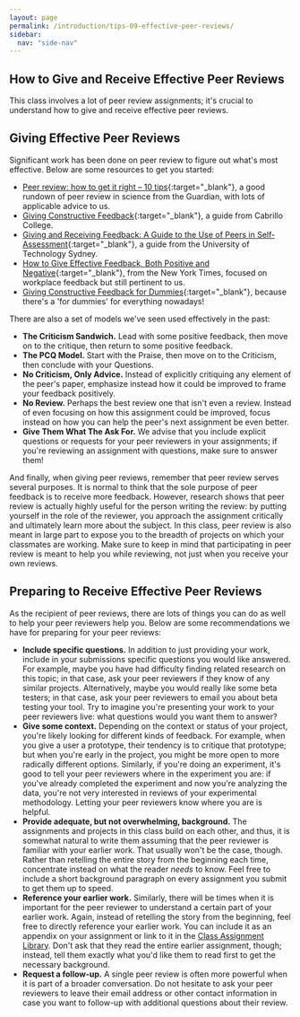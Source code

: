 ```yaml
---
layout: page
permalink: /introduction/tips-09-effective-peer-reviews/
sidebar:
  nav: "side-nav"
---
```


## How to Give and Receive Effective Peer Reviews

This class involves a lot of peer review assignments; it's crucial to understand how to
give and receive effective peer reviews.

## Giving Effective Peer Reviews

Significant work has been done on peer review to figure out what's most effective.
Below are some resources to get you started:

* [Peer review: how to get it right – 10 tips][1]{:target="_blank"},
a good rundown of peer review in science from the Guardian, with lots of applicable advice to us.
* [Giving Constructive Feedback][2]{:target="_blank"}, a guide from Cabrillo College.
* [Giving and Receiving Feedback: A Guide to the Use of Peers in Self-Assessment][3]{:target="_blank"}, a guide
from the University of Technology Sydney.
* [How to Give Effective Feedback, Both Positive and Negative][4]{:target="_blank"}, from the New York Times,
focused on workplace feedback but still pertinent to us.
* [Giving Constructive Feedback for Dummies][5]{:target="_blank"}, because there's a 'for dummies' for
everything nowadays!


There are also a set of models we've seen used effectively in the past:


* **The Criticism Sandwich.** Lead with some positive feedback, then move on to
the critique, then return to some positive feedback.
* **The PCQ Model.** Start with the Praise, then move on to the Criticism, then
conclude with your Questions.
* **No Criticism, Only Advice.** Instead of explicitly critiquing any element
of the peer's paper, emphasize instead how it could be improved to frame your
feedback positively.
* **No Review.** Perhaps the best review one that isn't even a review. Instead
of even focusing on how this assignment could be improved, focus instead on how
you can help the peer's next assignment be even better.
* **Give Them What The Ask For.** We advise that you include explicit questions
or requests for your peer reviewers in your assignments; if you're reviewing an
assignment with questions, make sure to answer them!


And finally, when giving peer reviews, remember that peer review serves several
purposes. It is normal to think that the sole purpose of peer feedback is to
receive more feedback. However, research shows that peer review is actually
highly useful for the person writing the review: by putting yourself in the
role of the reviewer, you approach the assignment critically and ultimately learn
more about the subject. In this class, peer review is also meant in large part to
expose you to the breadth of projects on which your classmates are working. Make
sure to keep in mind that participating in peer review is meant to help you while
reviewing, not just when you receive your own reviews.

## Preparing to Receive Effective Peer Reviews

As the recipient of peer reviews, there are lots of things you can do as well
to help your peer reviewers help you. Below are some recommendations we have
for preparing for your peer reviews:


* **Include specific questions.** In addition to just providing your work, include
in your submissions specific questions you would like answered. For example, maybe
you have had difficulty finding related research on this topic; in that case, ask
your peer reviewers if they know of any similar projects. Alternatively, maybe you
would really like some beta testers; in that case, ask your peer reviewers to email
you about beta testing your tool. Try to imagine you're presenting your work to your
peer reviewers live: what questions would you want them to answer?
* **Give some context.** Depending on the context or status of your project, you're
likely looking for different kinds of feedback. For example, when you give a user a
prototype, their tendency is to critique that prototype; but when you're early in the
project, you might be more open to more radically different options. Similarly, if
you're doing an experiment, it's good to tell your peer reviewers where in the experiment
you are: if you've already completed the experiment and now you're analyzing the data,
you're not very interested in reviews of your experimental methodology. Letting your
peer reviewers know where you are is helpful.
* **Provide adequate, but not overwhelming, background.** The assignments and projects
in this class build on each other, and thus, it is somewhat natural to write them
assuming that the peer reviewer is familiar with your earlier work. That usually
won't be the case, though. Rather than retelling the entire story from the beginning
each time, concentrate instead on what the reader _needs_ to know. Feel free to
include a short background paragraph on every assignment you submit to get them up to speed.
* **Reference your earlier work.** Similarly, there will be times when it is important
for the peer reviewer to understand a certain part of your earlier work. Again, instead
of retelling the story from the beginning, feel free to directly reference your earlier
work. You can include it as an appendix on your assignment or link to it in the
[Class Assignment Library][6].  Don't ask that they read the entire earlier assignment,
though; instead, tell them exactly what you'd like them to read first to get the necessary
background.
* **Request a follow-up.** A single peer review is often more powerful when it is part
of a broader conversation. Do not hesitate to ask your peer reviewers to leave their
email address or other contact information in case you want to follow-up with additional
questions about their review.

[1]:http://www.theguardian.com/higher-education-network/blog/2013/sep/27/peer-review-10-tips-research-paper
[2]:https://www.cabrillo.edu/services/jobs/pdfs/giving-feedback.pdf
[3]:https://www.uts.edu.au/sites/default/files/Giving-and-Receiving-Feedback.pdf
[4]:http://www.nytimes.com/2013/04/06/your-money/how-to-give-effective-feedback-both-positive-and-negative.html
[5]:http://www.dummies.com/how-to/content/giving-constructive-feedback.html
[6]:https://www.udacity.com/wiki/ud915/Spring2016/Assignment_Submission_Instructions#the-class-assignment-library
